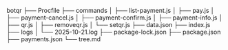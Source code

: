 botqr
├── Procfile
├── commands
│   ├── list-payment.js
│   ├── pay.js
│   ├── payment-cancel.js
│   ├── payment-confirm.js
│   ├── payment-info.js
│   ├── qr.js
│   ├── removeqr.js
│   └── setqr.js
├── data.json
├── index.js
├── logs
│   └── 2025-10-21.log
├── package-lock.json
├── package.json
├── payments.json
└── tree.md